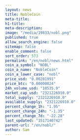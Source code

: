 ```yaml
---
layout: news
title: NobleCoin
meta-title: 
h1-title: 
meta-description: 
image: "/media/19833/nobl.png"
published: true
allow_search_engine: false
sitemap: false
enable_comment: false
sort_order: 573
permalink: "/en/nobl/news.html"
coin_a_symbol: "NOBL"
coin_a_name: "NobleCoin"
coin_a_lower_case: "nobl"
price_usd: "0.00281991"
price_btc: "0.00000024"
24h_volume_usd: "18535.9"
market_cap_usd: "2321226910.0"
total_supply: "2321226910.0"
available_supply: "2321226910.0"
percent_change_1h: "1.95"
percent_change_24h: "-1.35"
percent_change_7d: "-22.28"
last_updated: "1517140742"
parent-url: "/en/nobl/"
author: Sam
---
```


